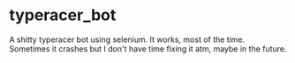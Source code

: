 # typeracer_bot
A shitty typeracer bot using selenium. It works, most of the time. Sometimes it crashes but I don't have time fixing it atm, maybe in the future.
